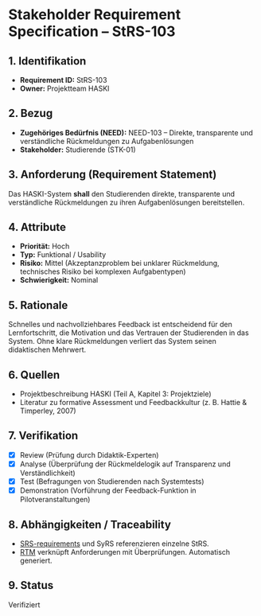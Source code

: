 # Stakeholder Requirement Specification – StRS-103

## 1. Identifikation
- **Requirement ID:** StRS-103
- **Owner:** Projektteam HASKI

## 2. Bezug
- **Zugehöriges Bedürfnis (NEED):** NEED-103 – Direkte, transparente und verständliche Rückmeldungen zu Aufgabenlösungen
- **Stakeholder:** Studierende (STK-01)

## 3. Anforderung (Requirement Statement)
Das HASKI-System **shall** den Studierenden direkte, transparente und verständliche Rückmeldungen zu ihren Aufgabenlösungen bereitstellen.

## 4. Attribute
- **Priorität:** Hoch
- **Typ:** Funktional / Usability
- **Risiko:** Mittel (Akzeptanzproblem bei unklarer Rückmeldung, technisches Risiko bei komplexen Aufgabentypen)
- **Schwierigkeit:** Nominal

## 5. Rationale
Schnelles und nachvollziehbares Feedback ist entscheidend für den Lernfortschritt, die Motivation und das Vertrauen der Studierenden in das System. Ohne klare Rückmeldungen verliert das System seinen didaktischen Mehrwert.

## 6. Quellen
- Projektbeschreibung HASKI (Teil A, Kapitel 3: Projektziele)
- Literatur zu formative Assessment und Feedbackkultur (z. B. Hattie & Timperley, 2007)

## 7. Verifikation
- [x] Review (Prüfung durch Didaktik-Experten)
- [x] Analyse (Überprüfung der Rückmeldelogik auf Transparenz und Verständlichkeit)
- [x] Test (Befragungen von Studierenden nach Systemtests)
- [x] Demonstration (Vorführung der Feedback-Funktion in Pilotveranstaltungen)

## 8. Abhängigkeiten / Traceability
- [SRS-requirements](../../requirements/HASKI-REQ-NNNN.md) und SyRS referenzieren einzelne StRS.
- [RTM](../../rtm/RTM.csv) verknüpft Anforderungen mit Überprüfungen. Automatisch generiert.

## 9. Status
Verifiziert
